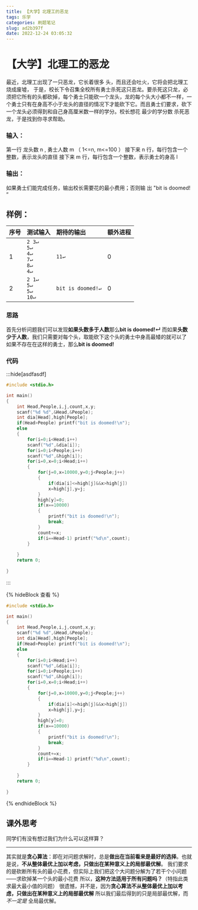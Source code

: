 ```yaml
---
title: 【大学】北理工的恶龙
tags: 乐学
categories: 刷题笔记
slug: ad2b397f
date: 2022-12-24 03:05:32
---
```

# 【大学】北理工的恶龙

最近，北理工出现了一只恶龙，它长着很多 头，而且还会吐火，它将会把北理工烧成废墟， 于是，校长下令召集全校所有勇士杀死这只恶龙。要杀死这只龙，必须把它所有的头都砍掉，每个勇士只能砍一个龙头，龙的每个头大小都不一样，一个勇士只有在身高不小于龙头的直径的情况下才能砍下它。而且勇士们要求，砍下一个龙头必须得到和自己身高厘米数一样的学分。校长想花 最少的学分数 杀死恶龙，于是找到你寻求帮助。

### 输入：
第一行 龙头数 n , 勇士人数 m （ 1<=n, m<=100 ） 接下来 n 行，每行包含一个整数，表示龙头的直径 接下来 m 行，每行包含一个整数，表示勇士的身高 l
### 输出：
 如果勇士们能完成任务，输出校长需要花的最小费用；否则输 出 "bit is doomed! ”
## 样例：
序号|测试输入| 期待的输出| 额外进程
--------|:-------- |:-----|--------
1  | `2 3↵`<br>`5↵`<br>`4↵`<br>`7↵`<br>`8↵`<br>`4↵`|`11↵`|0
2|`2 1↵`<br>`5↵`<br>`5↵`<br>`10↵`|`bit is doomed!↵`|0

### 思路
首先分析问题我们可以发现**如果头数多于人数**那么**bit is doomed!↵**
而如果**头数少于人数**，我们只需要对每个头，取能砍下这个头的勇士中身高最矮的就可以了
如果不存在在这样的勇士，那么**bit is doomed!**
### 代码

:::hide[asdfasdf]

```c
#include <stdio.h>

int main()
{
	int Head,People,i,j,count,x,y;
	scanf("%d %d",&Head,&People);
	int dia[Head],high[People];
	if(Head>People) printf("bit is doomed!\n");
	else
	{
		for(i=0;i<Head;i++)
		scanf("%d",&dia[i]);
		for(i=0;i<People;i++)
		scanf("%d",&high[i]);
		for(i=0,x=0;i<Head;i++)
		{
			for(j=0,x=10000,y=0;j<People;j++)
			{
				if(dia[i]<=high[j]&&x>high[j])
				x=high[j],y=j;
			}
			high[y]=0;
			if(x==10000) 
			{
				printf("bit is doomed!\n");
				break;
			}
			count+=x;
			if(i==Head-1) printf("%d\n",count);
		}
		
	}
	return 0;
	
}
```

:::

{% hideBlock 查看 %}

```c
#include <stdio.h>

int main()
{
	int Head,People,i,j,count,x,y;
	scanf("%d %d",&Head,&People);
	int dia[Head],high[People];
	if(Head>People) printf("bit is doomed!\n");
	else
	{
		for(i=0;i<Head;i++)
		scanf("%d",&dia[i]);
		for(i=0;i<People;i++)
		scanf("%d",&high[i]);
		for(i=0,x=0;i<Head;i++)
		{
			for(j=0,x=10000,y=0;j<People;j++)
			{
				if(dia[i]<=high[j]&&x>high[j])
				x=high[j],y=j;
			}
			high[y]=0;
			if(x==10000) 
			{
				printf("bit is doomed!\n");
				break;
			}
			count+=x;
			if(i==Head-1) printf("%d\n",count);
		}
		
	}
	return 0;
	
}
```
{% endhideBlock %}

## 课外思考
同学们有没有想过我们为什么可以这样算？

----

其实就是**贪心算法**：即在对问题求解时，总是**做出在当前看来是最好的选择**。也就是说，**不从整体最优上加以考虑，只做出在某种意义上的局部最优解**。
我们要求的是砍断所有头的最小花费，但实际上我们把这个大问题分解为了若干个小问题——求砍掉某一个头的最小花费
所以，**这种方法适用于所有问题吗？**（特指此类求最大最小值的问题）
很遗憾，并不是，因为**贪心算法不从整体最优上加以考虑，只做出在某种意义上的局部最优解**
所以我们最后得到的只是局部最优解，而 *不一定是* 全局最优解。
